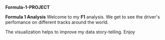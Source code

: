 **Formula-1-PROJECT**

**Formula 1 Analysis**
Welcome to my **F1** analysis. We get to see the driver's perfomance on different tracks around the world. 

The visualization helps to improve my data story-telling. Enjoy
